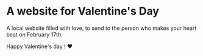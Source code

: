 # A website for Valentine's Day

A local website filled with love, to send to the person who makes your heart beat on February 17th.

Happy Valentine's day ! ❤️
